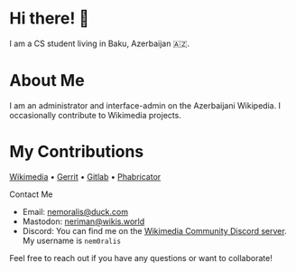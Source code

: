 # Hi there! 👋

I am a CS student living in Baku, Azerbaijan 🇦🇿.
# About Me
I am an administrator and interface-admin on the Azerbaijani Wikipedia. I occasionally contribute to Wikimedia projects.
# My Contributions
[Wikimedia](https://meta.wikimedia.org/wiki/Special:CentralAuth/Nemoralis) • [Gerrit](https://gerrit.wikimedia.org/r/q/owner:nerim4n@pm.me) • [Gitlab](https://gitlab.wikimedia.org/nmw03) • [Phabricator](https://phabricator.wikimedia.org/p/Nemoralis/)

Contact Me

* Email: [nemoralis@duck.com](mailto:nemoralis@duck.com)
* Mastodon: [neriman@wikis.world](https://wikis.world/@neriman)
* Discord: You can find me on the [Wikimedia Community Discord server](https://discord.gg/wikipedia). My username is `nem0ralis`

Feel free to reach out if you have any questions or want to collaborate!
